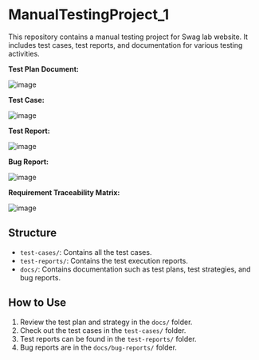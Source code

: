 # ManualTestingProject_1

This repository contains a manual testing project for Swag lab website. It includes test cases, test reports, and documentation for various testing activities.

**Test Plan Document:**

![image](https://github.com/jayasudha-seelan/ManualTestingProject_1/assets/165782646/21468e8b-0db9-4ea3-abf3-09d7d40eae70)


**Test Case:**

![image](https://github.com/jayasudha-seelan/ManualTestingProject_1/assets/165782646/06f668ea-5379-4c0a-bd61-489017089f04)


**Test Report:**

![image](https://github.com/jayasudha-seelan/ManualTestingProject_1/assets/165782646/a71a7f02-e563-4722-8281-e8b29d0e53bd)


**Bug Report:**

![image](https://github.com/jayasudha-seelan/ManualTestingProject_1/assets/165782646/bb221ee4-81ff-492f-a13b-33d5b4158767)



**Requirement Traceability Matrix:**

![image](https://github.com/jayasudha-seelan/ManualTestingProject_1/assets/165782646/b5131afb-f3b9-49ea-9474-5ef37af397b9)



## Structure

- `test-cases/`: Contains all the test cases.
- `test-reports/`: Contains the test execution reports.
- `docs/`: Contains documentation such as test plans, test strategies, and bug reports.

## How to Use

1. Review the test plan and strategy in the `docs/` folder.
2. Check out the test cases in the `test-cases/` folder.
3. Test reports can be found in the `test-reports/` folder.
4. Bug reports are in the `docs/bug-reports/` folder.

